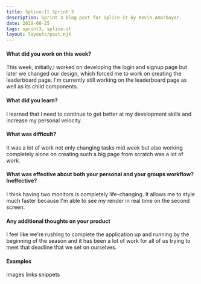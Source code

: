 ```yaml
---
title: Splice-It Sprint 3
description: Sprint 3 blog post for Splice-It by Kevin Amarbayar.
date: 2019-08-25
tags: sprint3, splice-it
layout: layouts/post.njk
---
```


#### What did you work on this week?
This week, initially,I worked on developing the login and signup page but later we changed our design, which forced me to work on creating the leaderboard page. I'm currently still working on the leaderboard page as well as its child components.

#### What did you learn?
I learned that I need to continue to get better at my development skills and increase my personal velocity.

#### What was difficult?
It was a lot of work not only changing tasks mid week but also working completely alone on creating such a big page from scratch was a lot of work.

#### What was effective about both your personal and your groups workflow? Ineffective?

I think having two monitors is completely life-changing. It allows me to style much faster because I'm able to see my render in real time on the second screen.

#### Any additional thoughts on your product

I feel like we're rushing to complete the application up and running by the beginning of the season and it has been a lot of work for all of us trying to meet that deadline that we set on ourselves.

#### Examples
images
links
snippets